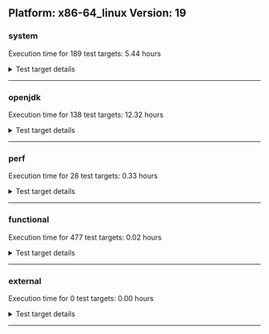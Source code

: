 ## Platform: x86-64_linux Version: 19 

###  system
 Execution time for  189  test targets:  5.44  hours
<details><summary>Test target details</summary>

| Test Target Name | Time |
| --- | --- |
| TestJlmRemoteThreadAuth_1 | 956348.00  ms|
| TestJlmRemoteThreadAuth_0 | 935874.00  ms|
| TestJlmRemoteThreadNoAuth_1 | 894273.00  ms|
| TestJlmRemoteThreadNoAuth_0 | 874737.00  ms|
| TestJlmRemoteMemoryAuth_0 | 753542.00  ms|
| TestJlmRemoteMemoryAuth_1 | 751542.00  ms|
| TestJlmRemoteMemoryNoAuth_1 | 715345.00  ms|
| TestJlmRemoteMemoryNoAuth_0 | 713647.00  ms|
| TestJlmRemoteClassAuth_0 | 706729.00  ms|
| TestJlmRemoteClassAuth_1 | 706358.00  ms|
| MiniMix_aot_5m_0 | 687066.00  ms|
| TestJlmRemoteClassNoAuth_1 | 686897.00  ms|
| TestJlmRemoteClassNoAuth_0 | 685752.00  ms|
| ConcurrentLoadTest_5m_0 | 347341.00  ms|
| ConcurrentLoadTest_5m_1 | 346937.00  ms|
| MiniMix_5m_0 | 346151.00  ms|
| MiniMix_5m_1 | 344284.00  ms|
| DBBLoadTest_5m_0 | 310359.00  ms|
| DBBLoadTest_5m_1 | 308754.00  ms|
| NioLoadTest_5m_1 | 308753.00  ms|
| NioLoadTest_5m_0 | 308499.00  ms|
| MauveSingleInvocLoad_HS_5m_1 | 303064.00  ms|
| MauveSingleThrdLoad_HS_5m_1 | 303025.00  ms|
| MauveMultiThrdLoad_5m_1 | 302991.00  ms|
| MauveSingleThrdLoad_HS_5m_0 | 302989.00  ms|
| MauveSingleInvocLoad_HS_5m_0 | 302975.00  ms|
| MauveMultiThrdLoad_5m_0 | 302947.00  ms|
| LambdaLoadTest_HS_5m_0 | 302916.00  ms|
| MathLoadTest_bigdecimal_5m_0 | 302799.00  ms|
| LambdaLoadTest_HS_5m_1 | 302729.00  ms|
| MathLoadTest_all_5m_1 | 302693.00  ms|
| MathLoadTest_bigdecimal_5m_1 | 302666.00  ms|
| ClassLoadingTest_5m_1 | 302662.00  ms|
| ClassLoadingTest_5m_0 | 302658.00  ms|
| MathLoadTest_all_5m_0 | 302633.00  ms|
| MathLoadTest_autosimd_5m_1 | 302605.00  ms|
| MathLoadTest_autosimd_5m_0 | 302596.00  ms|
| LangLoadTest_5m_0 | 302583.00  ms|
| UtilLoadTest_5m_1 | 302497.00  ms|
| LangLoadTest_5m_1 | 302467.00  ms|
| UtilLoadTest_5m_0 | 302409.00  ms|
| TestJlmRemoteNotifierProxyAuth_1 | 156729.00  ms|
| TestJlmRemoteNotifierProxyAuth_0 | 156591.00  ms|
| CLLoad_1 | 53836.00  ms|
| CLLoad_0 | 53704.00  ms|
| HCRLateAttachWorkload_previewEnabled_0 | 40132.00  ms|
| LockingLoadTest_0 | 32580.00  ms|
| LockingLoadTest_1 | 32493.00  ms|
| TestJlmLocal_1 | 27392.00  ms|
| TestJlmLocal_0 | 27365.00  ms|
| HCRLateAttachWorkload_previewEnabled_1 | 20744.00  ms|
| ParallelStreamsLoadTest_HS_1 | 20627.00  ms|
| ParallelStreamsLoadTest_HS_0 | 18703.00  ms|
| Jlink_ReqMod_0 | 7191.00  ms|
| Jlink_ReqMod_1 | 7188.00  ms|
| Jlink_GenOpt_1 | 6591.00  ms|
| Jlink_GenOpt_0 | 6542.00  ms|
| Jlink_AddMLimitM_1 | 6385.00  ms|
| Jlink_AddMLimitM_0 | 6380.00  ms|
| PatModImg_Adv_0 | 4853.00  ms|
| PatModImg_Adv_1 | 4826.00  ms|
| UpgModPath_Jar_0 | 4734.00  ms|
| UpgModPath_Jar_1 | 4706.00  ms|
| PatModImg_PlatMod_0 | 4686.00  ms|
| PatModImg_Unex_1 | 4645.00  ms|
| PatModImg_Unex_0 | 4633.00  ms|
| PatModImg_AppMod_0 | 4631.00  ms|
| UpgModPath_JarImg_1 | 4621.00  ms|
| UpgModPath_JarImg_0 | 4617.00  ms|
| CpMpJlink_1 | 4616.00  ms|
| PatModImg_PlatMod_1 | 4613.00  ms|
| PatModImg_AppMod_1 | 4610.00  ms|
| CpMpJlink_0 | 4522.00  ms|
| UpgModPath_Exp_0 | 4413.00  ms|
| UpgModPath_Exp_1 | 4395.00  ms|
| UpgModPath_ExpImg_1 | 4342.00  ms|
| UpgModPath_ExpImg_0 | 4340.00  ms|
| CLTestImg_1 | 4122.00  ms|
| CLTestImg_0 | 4042.00  ms|
| PatMod_Adv_0 | 2527.00  ms|
| PatMod_Adv_1 | 2482.00  ms|
| AutoMod_Impl1_0 | 2452.00  ms|
| AutoMod2_1 | 2448.00  ms|
| AutoMod_Impl2_0 | 2419.00  ms|
| AutoMod_Impl1_1 | 2398.00  ms|
| AutoMod1_1 | 2386.00  ms|
| AutoMod2_0 | 2381.00  ms|
| InternalAPIs_0 | 2378.00  ms|
| AutoMod_Impl2_1 | 2377.00  ms|
| PatMod_Unex_1 | 2355.00  ms|
| AutoMod1_0 | 2350.00  ms|
| InternalAPIs_1 | 2349.00  ms|
| CpMpModJar_0 | 2345.00  ms|
| CpMpModJar_1 | 2340.00  ms|
| PatMod_AppMod_0 | 2331.00  ms|
| PatMod_PlatMod_1 | 2328.00  ms|
| AutoMod_Impl3_1 | 2328.00  ms|
| PatMod_AppMod_1 | 2321.00  ms|
| PatMod_Unex_0 | 2321.00  ms|
| AutoMod_Impl3_0 | 2312.00  ms|
| PatMod_PlatMod_0 | 2273.00  ms|
| SLTest_1 | 1942.00  ms|
| SLTest_0 | 1935.00  ms|
| CpMp3_1 | 1635.00  ms|
| CpMpModJar2_1 | 1595.00  ms|
| CpMp3_0 | 1593.00  ms|
| CpMpModJar3_0 | 1584.00  ms|
| CpMpModJar2_0 | 1582.00  ms|
| CpMpModJar3_1 | 1553.00  ms|
| CLTest_0 | 1511.00  ms|
| CpMp2_1 | 1485.00  ms|
| CpMp2_0 | 1478.00  ms|
| CLTest_1 | 1474.00  ms|
| CpMp_CpMp_0 | 1472.00  ms|
| CpMp_CpMp_1 | 1458.00  ms|
| CpMp_MP_0 | 1457.00  ms|
| CpMp_MP_1 | 1456.00  ms|
| MachineInfo_0 | 310.00  ms|
| JdiTest_0 | 23.00  ms|
| CLStressLayers_1 | 19.00  ms|
| ExplMod_0 | 19.00  ms|
| CLStressCRI_1 | 19.00  ms|
| CLStressLayers_0 | 19.00  ms|
| ExplMod_1 | 19.00  ms|
| CLStressLayers_2 | 19.00  ms|
| CLStressCRI_2 | 18.00  ms|
| CLStressCRI_0 | 18.00  ms|
| ExplMod_2 | 18.00  ms|
| OAuthTest_0 | 17.00  ms|
| JdiTest_1 | 17.00  ms|
| JdiTest_2 | 17.00  ms|
| CpMpModJar_2 | 16.00  ms|
| CpMpModJar2_2 | 16.00  ms|
| CpMp3_2 | 15.00  ms|
| LambdaLoadTest_HS_5m_2 | 15.00  ms|
| UtilLoadTest_5m_2 | 15.00  ms|
| TestJlmRemoteMemoryAuth_2 | 15.00  ms|
| TestJlmRemoteClassNoAuth_2 | 15.00  ms|
| TestJlmRemoteMemoryNoAuth_2 | 15.00  ms|
| MathLoadTest_autosimd_5m_2 | 15.00  ms|
| PatModImg_Unex_2 | 15.00  ms|
| AutoMod1_2 | 15.00  ms|
| AutoMod_Impl2_2 | 14.00  ms|
| ClassLoadingTest_5m_2 | 14.00  ms|
| CpMp2_2 | 14.00  ms|
| PatModImg_Adv_2 | 14.00  ms|
| MauveSingleThrdLoad_HS_5m_2 | 14.00  ms|
| CpMpModJar3_2 | 14.00  ms|
| TestJlmRemoteNotifierProxyAuth_2 | 14.00  ms|
| PatMod_Unex_2 | 14.00  ms|
| UpgModPath_JarImg_2 | 14.00  ms|
| MiniMix_5m_2 | 14.00  ms|
| Jlink_AddMLimitM_2 | 14.00  ms|
| SLTest_2 | 14.00  ms|
| PatModImg_AppMod_2 | 14.00  ms|
| MauveMultiThrdLoad_5m_2 | 14.00  ms|
| TestJlmRemoteThreadAuth_2 | 14.00  ms|
| PatMod_PlatMod_2 | 14.00  ms|
| TestJlmLocal_2 | 14.00  ms|
| PatMod_AppMod_2 | 14.00  ms|
| AutoMod2_2 | 14.00  ms|
| NioLoadTest_5m_2 | 14.00  ms|
| PatMod_Adv_2 | 14.00  ms|
| AutoMod_Impl3_2 | 14.00  ms|
| ConcurrentLoadTest_5m_2 | 14.00  ms|
| CLTest_2 | 14.00  ms|
| ParallelStreamsLoadTest_HS_2 | 14.00  ms|
| MathLoadTest_bigdecimal_5m_2 | 14.00  ms|
| UpgModPath_Exp_2 | 14.00  ms|
| CLLoad_2 | 14.00  ms|
| InternalAPIs_2 | 14.00  ms|
| TestJlmRemoteClassAuth_2 | 14.00  ms|
| Jlink_GenOpt_2 | 14.00  ms|
| UpgModPath_Jar_2 | 14.00  ms|
| MathLoadTest_all_5m_2 | 14.00  ms|
| CLTestImg_2 | 14.00  ms|
| CpMp_MP_2 | 14.00  ms|
| LangLoadTest_5m_2 | 13.00  ms|
| AutoMod_Impl1_2 | 13.00  ms|
| PatModImg_PlatMod_2 | 13.00  ms|
| MauveSingleInvocLoad_HS_5m_2 | 13.00  ms|
| HCRLateAttachWorkload_previewEnabled_2 | 13.00  ms|
| CpMpJlink_2 | 13.00  ms|
| TestJlmRemoteThreadNoAuth_2 | 13.00  ms|
| CpMp_CpMp_2 | 13.00  ms|
| Jlink_ReqMod_2 | 13.00  ms|
| LockingLoadTest_2 | 13.00  ms|
| DBBLoadTest_5m_2 | 13.00  ms|
| UpgModPath_ExpImg_2 | 13.00  ms|
</details>

---

###  openjdk
 Execution time for  138  test targets:  12.32  hours
<details><summary>Test target details</summary>

| Test Target Name | Time |
| --- | --- |
| jvm_compiler_0 | 5744431.00  ms|
| jvm_compiler_1 | 5543494.00  ms|
| jdk_tools_0 | 3222498.00  ms|
| jdk_net_1 | 2758086.00  ms|
| jdk_tools_1 | 2492197.00  ms|
| jdk_net_0 | 2411056.00  ms|
| jdk_security3_1 | 2098824.00  ms|
| jdk_lang_1 | 2095054.00  ms|
| jdk_security3_0 | 2093975.00  ms|
| jdk_lang_0 | 907105.00  ms|
| jdk_util_1 | 896594.00  ms|
| jdk_util_0 | 886903.00  ms|
| jdk_nio_1 | 742892.00  ms|
| jdk_nio_0 | 712336.00  ms|
| jdk_jfr_1 | 665709.00  ms|
| jdk_jfr_0 | 652708.00  ms|
| jdk_vector_1 | 636559.00  ms|
| jdk_vector_0 | 554891.00  ms|
| jdk_jdi_0 | 497501.00  ms|
| jdk_jdi_1 | 489875.00  ms|
| jdk_jmx_1 | 427833.00  ms|
| jdk_beans_0 | 413194.00  ms|
| jdk_beans_1 | 411461.00  ms|
| jdk_security4_0 | 388715.00  ms|
| jdk_security4_1 | 386437.00  ms|
| jdk_jmx_0 | 377055.00  ms|
| hotspot_custom_0 | 313585.00  ms|
| hotspot_custom_1 | 312208.00  ms|
| hotspot_serviceability_jvmti_0 | 304828.00  ms|
| hotspot_serviceability_jvmti_1 | 300593.00  ms|
| jdk_time_0 | 256970.00  ms|
| jdk_other_1 | 254390.00  ms|
| jdk_time_1 | 248864.00  ms|
| jdk_security1_1 | 238164.00  ms|
| jdk_rmi_0 | 232579.00  ms|
| jdk_security1_0 | 226012.00  ms|
| jdk_other_0 | 222014.00  ms|
| jdk_imageio_1 | 203469.00  ms|
| jdk_imageio_0 | 201030.00  ms|
| jdk_foreign_0 | 195766.00  ms|
| jdk_rmi_1 | 172004.00  ms|
| jdk_foreign_1 | 166048.00  ms|
| jdk_management_1 | 147837.00  ms|
| jdk_management_0 | 141243.00  ms|
| jdk_instrument_1 | 135591.00  ms|
| jdk_instrument_0 | 131992.00  ms|
| jdk_security2_0 | 123880.00  ms|
| jdk_text_0 | 119314.00  ms|
| jdk_io_0 | 114570.00  ms|
| jdk_io_1 | 112909.00  ms|
| jdk_text_1 | 109816.00  ms|
| jdk_security2_1 | 108256.00  ms|
| jdk_math_0 | 86061.00  ms|
| jdk_math_1 | 85868.00  ms|
| jdk_custom_0 | 44164.00  ms|
| jdk_custom_1 | 41003.00  ms|
| jdk_svc_sanity_1 | 39263.00  ms|
| jdk_svc_sanity_0 | 39204.00  ms|
| jdk11_tier1_buffer_0 | 38778.00  ms|
| jdk11_tier1_buffer_1 | 38153.00  ms|
| runtime_nestmate_0 | 32610.00  ms|
| runtime_nestmate_1 | 31228.00  ms|
| jdk_security_infra_1 | 29702.00  ms|
| jdk_security_infra_0 | 27952.00  ms|
| jdk_build_1 | 27424.00  ms|
| jdk_build_0 | 24555.00  ms|
| jdk_native_sanity_0 | 18515.00  ms|
| jdk_native_sanity_1 | 16412.00  ms|
| jdk_foreign_native_1 | 15231.00  ms|
| jdk_foreign_native_0 | 15218.00  ms|
| jdk11_tier1_iso8859_1 | 14734.00  ms|
| jdk_lang_native_0 | 14723.00  ms|
| jdk11_tier1_iso8859_0 | 14669.00  ms|
| jdk_lang_native_1 | 14594.00  ms|
| jvm_native_sanity_1 | 12680.00  ms|
| jvm_native_sanity_0 | 12257.00  ms|
| langtools_custom_0 | 10268.00  ms|
| langtools_custom_1 | 9573.00  ms|
| jdk_swing_2 | 27.00  ms|
| jdk_swing_0 | 26.00  ms|
| jdk_security2_2 | 22.00  ms|
| jdk_sound_1 | 20.00  ms|
| jdk_jfc_demo_1 | 20.00  ms|
| jdk_awt_2 | 20.00  ms|
| jdk_client_sanity_1 | 19.00  ms|
| jdk_awt_0 | 19.00  ms|
| jdk_2d_2 | 19.00  ms|
| jdk_2d_1 | 19.00  ms|
| hotspot_custom_2 | 18.00  ms|
| jdk_jfc_demo_0 | 18.00  ms|
| jdk_sound_2 | 18.00  ms|
| jdk_client_sanity_0 | 18.00  ms|
| jdk_2d_0 | 17.00  ms|
| jdk_client_sanity_2 | 17.00  ms|
| jdk_sound_0 | 16.00  ms|
| jdk_jfc_demo_2 | 16.00  ms|
| jdk_foreign_native_2 | 16.00  ms|
| jdk_awt_1 | 16.00  ms|
| jdk_swing_1 | 16.00  ms|
| jdk_security3_2 | 16.00  ms|
| jdk_foreign_2 | 15.00  ms|
| jdk_jmx_2 | 15.00  ms|
| jdk_tools_2 | 15.00  ms|
| jdk_svc_sanity_2 | 15.00  ms|
| jdk_beans_2 | 15.00  ms|
| jvm_native_sanity_2 | 15.00  ms|
| jdk_lang_2 | 15.00  ms|
| jdk_security1_2 | 15.00  ms|
| jdk_nio_2 | 15.00  ms|
| runtime_nestmate_2 | 15.00  ms|
| jdk_lang_native_win_0 | 15.00  ms|
| jdk_lang_native_2 | 15.00  ms|
| jdk11_tier1_buffer_2 | 14.00  ms|
| jdk_math_2 | 14.00  ms|
| jdk_net_2 | 14.00  ms|
| jdk11_tier1_iso8859_2 | 14.00  ms|
| jdk_vector_2 | 14.00  ms|
| jdk_lang_native_win_2 | 14.00  ms|
| jdk_time_2 | 14.00  ms|
| jdk_util_2 | 14.00  ms|
| jdk_build_2 | 14.00  ms|
| jdk_other_2 | 14.00  ms|
| jdk_security_infra_2 | 14.00  ms|
| jdk_jdi_2 | 14.00  ms|
| jdk_lang_native_win_1 | 14.00  ms|
| jdk_management_2 | 13.00  ms|
| jdk_custom_2 | 13.00  ms|
| jdk_rmi_2 | 13.00  ms|
| jdk_jfr_2 | 13.00  ms|
| jdk_imageio_2 | 13.00  ms|
| jvm_compiler_2 | 13.00  ms|
| jdk_security4_2 | 13.00  ms|
| jdk_instrument_2 | 13.00  ms|
| langtools_custom_2 | 13.00  ms|
| jdk_native_sanity_2 | 12.00  ms|
| jdk_text_2 | 12.00  ms|
| jdk_io_2 | 12.00  ms|
| hotspot_serviceability_jvmti_2 | 9.00  ms|
</details>

---

###  perf
 Execution time for  28  test targets:  0.33  hours
<details><summary>Test target details</summary>

| Test Target Name | Time |
| --- | --- |
| IdleMicrobenchmark_HS_0 | 391817.00  ms|
| renaissance-future-genetic_0 | 318456.00  ms|
| renaissance-fj-kmeans_0 | 170039.00  ms|
| renaissance-philosophers_0 | 76234.00  ms|
| renaissance-par-mnemonics_0 | 64924.00  ms|
| renaissance-finagle-http_0 | 63771.00  ms|
| renaissance-mnemonics_0 | 62944.00  ms|
| renaissance-scala-kmeans_0 | 12959.00  ms|
| dacapo-avrora_0 | 12071.00  ms|
| dacapo-h2_0 | 10753.00  ms|
| dacapo-jython_0 | 7432.00  ms|
| dacapo-sunflow_0 | 2725.00  ms|
| dacapo-xalan_0 | 2483.00  ms|
| dacapo-pmd_0 | 2122.00  ms|
| dacapo-fop_0 | 1580.00  ms|
| dacapo-luindex_0 | 1446.00  ms|
| renaissance-chi-square_0 | 25.00  ms|
| renaissance-finagle-chirper_0 | 24.00  ms|
| renaissance-movie-lens_0 | 24.00  ms|
| renaissance-db-shootout_0 | 23.00  ms|
| renaissance-dec-tree_0 | 23.00  ms|
| renaissance-als_0 | 22.00  ms|
| renaissance-gauss-mix_0 | 21.00  ms|
| renaissance-log-regression_0 | 20.00  ms|
| dacapo-tomcat_0 | 20.00  ms|
| renaissance-akka-uct_0 | 20.00  ms|
| dacapo-lusearch-fix_0 | 18.00  ms|
| renaissance-naive-bayes_0 | 15.00  ms|
</details>

---

###  functional
 Execution time for  477  test targets:  0.02  hours
<details><summary>Test target details</summary>

| Test Target Name | Time |
| --- | --- |
| MBCS_Tests_charsets_0 | 55361.00  ms|
| SecurityTests_0 | 5015.00  ms|
| MBCS_Tests_codepoint_linux_0 | 3979.00  ms|
| MBCS_Tests_unicode_linux_0 | 2182.00  ms|
| cmdLineTester_libpathTestRtfChild_0 | 980.00  ms|
| MBCS_Tests_language_tag_0 | 657.00  ms|
| MBCS_Tests_property_utf8_0 | 654.00  ms|
| testExample_0 | 636.00  ms|
| MBCS_Tests_datetime_0 | 630.00  ms|
| Jep334Tests_0 | 595.00  ms|
| Jep360Tests_0 | 568.00  ms|
| MBCS_Tests_datetime_formatter_0 | 546.00  ms|
| Jep371Tests_0 | 516.00  ms|
| RegularClassAndInterfaceFinalFieldTests_0 | 512.00  ms|
| Jep384Tests_0 | 504.00  ms|
| testXXArgumentTesting_0 | 499.00  ms|
| IllegalAccessProtectedMethodTest_0 | 484.00  ms|
| StringIndentTests_0 | 481.00  ms|
| jsr292BootstrapTest_0 | 477.00  ms|
| MBCS_Tests_new_jp_era_0 | 380.00  ms|
| cmdLineTester_getPid_0 | 315.00  ms|
| MBCS_Tests_StAX_zh_CN_linux_0 | 89.00  ms|
| MBCS_Tests_StAX_zh_TW_linux_0 | 88.00  ms|
| MBCS_Tests_StAX_ja_JP_linux_0 | 88.00  ms|
| MBCS_Tests_StAX_ko_KR_linux_0 | 87.00  ms|
| MBCS_Tests_i18n_ko_KR_linux_0 | 86.00  ms|
| MBCS_Tests_locale_matching_ja_JP_linux_0 | 85.00  ms|
| MBCS_Tests_i18n_zh_CN_linux_0 | 82.00  ms|
| MBCS_Tests_i18n_zh_TW_linux_0 | 82.00  ms|
| MBCS_Tests_i18n_ja_JP_linux_0 | 81.00  ms|
| MBCS_Tests_locale_matching_zh_TW_linux_0 | 80.00  ms|
| MBCS_Tests_locale_matching_ko_KR_linux_0 | 79.00  ms|
| MBCS_Tests_locale_matching_zh_CN_linux_0 | 79.00  ms|
| MBCS_Tests_Compiler_ja_JP_linux_0 | 50.00  ms|
| MBCS_Tests_scanner_ja_JP_linux_0 | 42.00  ms|
| MBCS_Tests_Compiler_zh_CN_linux_0 | 32.00  ms|
| MBCS_Tests_Compiler_zh_TW_linux_0 | 31.00  ms|
| MBCS_Tests_formatter_zh_CN_linux_0 | 30.00  ms|
| MBCS_Tests_jdbc41_ja_JP_linux_0 | 29.00  ms|
| MBCS_Tests_compact_number_format_ja_JP_linux_0 | 29.00  ms|
| MBCS_Tests_scanner_zh_CN_linux_0 | 29.00  ms|
| MBCS_Tests_jdbc41_zh_CN_linux_0 | 29.00  ms|
| MBCS_Tests_Compiler_ko_KR_linux_0 | 29.00  ms|
| MBCS_Tests_compact_number_format_ko_KR_linux_0 | 29.00  ms|
| MBCS_Tests_locale_matching_zh_CN_aix_0 | 29.00  ms|
| MBCS_Tests_record_ko_KR_linux_0 | 29.00  ms|
| MBCS_Tests_codepage_zh_CN_linux_0 | 29.00  ms|
| MBCS_Tests_IDN_ja_JP_linux_0 | 29.00  ms|
| MBCS_Tests_switch_expressions_zh_CN_linux_0 | 29.00  ms|
| MBCS_Tests_file_zh_TW_linux_0 | 29.00  ms|
| MBCS_Tests_pref_zh_CN_linux_0 | 29.00  ms|
| MBCS_Tests_file_ja_JP_linux_0 | 29.00  ms|
| MBCS_Tests_switch_expressions_ko_KR_linux_0 | 29.00  ms|
| MBCS_Tests_jaxp14_ko_KR_linux_0 | 29.00  ms|
| MBCS_Tests_pref_ko_KR_linux_0 | 28.00  ms|
| MBCS_Tests_sealed_classes_zh_TW_linux_0 | 28.00  ms|
| MBCS_Tests_pattern_matching_instanceof_zh_CN_linux_0 | 28.00  ms|
| MBCS_Tests_jaxp14_zh_TW_linux_0 | 28.00  ms|
| MBCS_Tests_sealed_classes_zh_CN_linux_0 | 28.00  ms|
| MBCS_Tests_env_zh_CN_linux_0 | 28.00  ms|
| MBCS_Tests_pref_ja_JP_linux_0 | 28.00  ms|
| MBCS_Tests_nio_zh_TW_linux_0 | 28.00  ms|
| MBCS_Tests_text_blocks_ko_KR_linux_0 | 28.00  ms|
| MBCS_Tests_formatter_ko_KR_linux_0 | 28.00  ms|
| MBCS_Tests_urlclassloader_zh_CN_linux_0 | 28.00  ms|
| MBCS_Tests_jdbc41_zh_TW_linux_0 | 28.00  ms|
| MBCS_Tests_switch_expressions_zh_TW_linux_0 | 28.00  ms|
| MBCS_Tests_formatter_ja_JP_linux_0 | 28.00  ms|
| MBCS_Tests_record_zh_CN_linux_0 | 28.00  ms|
| MBCS_Tests_scanner_ko_KR_linux_0 | 28.00  ms|
| MBCS_Tests_record_zh_TW_linux_0 | 28.00  ms|
| MBCS_Tests_coin_zh_TW_linux_0 | 28.00  ms|
| MBCS_Tests_codepage_zh_TW_linux_0 | 28.00  ms|
| MBCS_Tests_regex_ko_KR_linux_0 | 28.00  ms|
| MBCS_Tests_formatter_zh_TW_linux_0 | 28.00  ms|
| MBCS_Tests_pattern_matching_instanceof_ko_KR_linux_0 | 28.00  ms|
| MBCS_Tests_urlclassloader_ko_KR_linux_0 | 28.00  ms|
| MBCS_Tests_file_zh_CN_linux_0 | 28.00  ms|
| MBCS_Tests_IDN_ko_KR_linux_0 | 28.00  ms|
| MBCS_Tests_compact_number_format_zh_TW_linux_0 | 28.00  ms|
| MBCS_Tests_coin_ja_JP_linux_0 | 28.00  ms|
| MBCS_Tests_env_zh_TW_linux_0 | 28.00  ms|
| MBCS_Tests_sealed_classes_ja_JP_linux_0 | 28.00  ms|
| MBCS_Tests_urlclassloader_ja_JP_linux_0 | 28.00  ms|
| MBCS_Tests_IDN_zh_TW_linux_0 | 28.00  ms|
| MBCS_Tests_pref_zh_TW_linux_0 | 28.00  ms|
| MBCS_Tests_codepage_ja_JP_linux_0 | 27.00  ms|
| MBCS_Tests_urlclassloader_zh_TW_linux_0 | 27.00  ms|
| MBCS_Tests_regex_zh_TW_linux_0 | 27.00  ms|
| MBCS_Tests_regex_zh_CN_linux_0 | 27.00  ms|
| MBCS_Tests_jaxp14_ja_JP_linux_0 | 27.00  ms|
| MBCS_Tests_jaxp14_zh_CN_linux_0 | 27.00  ms|
| MBCS_Tests_annotation_ko_KR_linux_0 | 27.00  ms|
| MBCS_Tests_locale_matching_ZH_TW_aix_0 | 27.00  ms|
| MBCS_Tests_nio_ko_KR_linux_0 | 27.00  ms|
| MBCS_Tests_text_blocks_zh_TW_linux_0 | 27.00  ms|
| MBCS_Tests_file_ko_KR_linux_0 | 27.00  ms|
| MBCS_Tests_text_blocks_zh_CN_linux_0 | 27.00  ms|
| MBCS_Tests_pattern_matching_instanceof_ja_JP_linux_0 | 27.00  ms|
| MBCS_Tests_annotation_zh_TW_linux_0 | 27.00  ms|
| MBCS_Tests_sealed_classes_ko_KR_linux_0 | 27.00  ms|
| MBCS_Tests_pattern_matching_instanceof_zh_TW_linux_0 | 27.00  ms|
| MBCS_Tests_annotation_ja_JP_linux_0 | 26.00  ms|
| MBCS_Tests_record_ja_JP_linux_0 | 26.00  ms|
| MBCS_Tests_env_ja_JP_linux_0 | 26.00  ms|
| MBCS_Tests_codepage_ko_KR_linux_0 | 26.00  ms|
| MBCS_Tests_IDN_zh_CN_linux_0 | 26.00  ms|
| MBCS_Tests_regex_ja_JP_linux_0 | 26.00  ms|
| MBCS_Tests_coin_zh_CN_linux_0 | 26.00  ms|
| MBCS_Tests_text_blocks_ja_JP_linux_0 | 26.00  ms|
| MBCS_Tests_nio_ja_JP_linux_0 | 26.00  ms|
| MBCS_Tests_formatter_ZH_TW_aix_0 | 26.00  ms|
| MBCS_Tests_jdbc41_ko_KR_linux_0 | 26.00  ms|
| MBCS_Tests_compact_number_format_zh_CN_linux_0 | 26.00  ms|
| MBCS_Tests_coin_ko_KR_linux_0 | 26.00  ms|
| MBCS_Tests_annotation_zh_CN_linux_0 | 26.00  ms|
| MBCS_Tests_env_ko_KR_linux_0 | 26.00  ms|
| MBCS_Tests_switch_expressions_ja_JP_linux_0 | 26.00  ms|
| MBCS_Tests_nio_zh_CN_linux_0 | 25.00  ms|
| Jep397Tests_testSubClassOfSealedSuperFromDifferentPackageInSameUnamedModule_0 | 25.00  ms|
| MBCS_Tests_scanner_zh_TW_linux_0 | 25.00  ms|
| Jep397Tests_0 | 24.00  ms|
| Jep397Tests_testSubClassOfSealedSuperFromDifferentModule_0 | 24.00  ms|
| Jep397Tests_testSubClassOfSealedSuperFromDifferentPackageInSameNamedModule_0 | 24.00  ms|
| SyntheticGCWorkload_TestCase_0 | 23.00  ms|
| MBCS_Tests_text_blocks_KO_KR_aix_0 | 21.00  ms|
| vmLifecyleTests_0 | 17.00  ms|
| vmLifecyleTests_2 | 16.00  ms|
| vmLifecyleTests_3 | 16.00  ms|
| vmLifecyleTests_4 | 16.00  ms|
| vmLifecyleTests_1 | 16.00  ms|
| vmLifecyleTests_5 | 16.00  ms|
| MBCS_Tests_IDN_Zh_TW_aix_0 | 14.00  ms|
| cmdLineTester_classesdbgddrext_zos_0 | 13.00  ms|
| MBCS_Tests_locale_matching_zh_TW_aix_0 | 13.00  ms|
| MBCS_Tests_codepage_ZH_TW_aix_0 | 12.00  ms|
| MBCS_Tests_compact_number_format_zh_CN_aix_0 | 12.00  ms|
| MBCS_Tests_file_Ja_JP.aix_0 | 12.00  ms|
| MBCS_Tests_file_cn_windows_0 | 12.00  ms|
| MBCS_Tests_scanner_windows_0 | 12.00  ms|
| MBCS_Tests_record_ZH_TW_aix_0 | 12.00  ms|
| MBCS_Tests_sealed_classes_zh_TW_aix_0 | 12.00  ms|
| MBCS_Tests_file_Zh_TW.aix_0 | 12.00  ms|
| MBCS_Tests_compact_number_format_zh_TW_aix_0 | 12.00  ms|
| MBCS_Tests_IDN_ZH_CN_aix_0 | 12.00  ms|
| MBCS_Tests_codepage_zh_TW_aix_0 | 12.00  ms|
| MBCS_Tests_codepage_ko_windows_0 | 12.00  ms|
| MBCS_Tests_record_zh_CN_aix_0 | 12.00  ms|
| MBCS_Tests_sealed_classes_Ja_JP_aix_0 | 12.00  ms|
| MBCS_Tests_formatter_cn_windows_0 | 12.00  ms|
| MBCS_Tests_jaxp14_JA_JP_aix_0 | 12.00  ms|
| MBCS_Tests_pattern_matching_instanceof_zh_TW_aix_0 | 12.00  ms|
| MBCS_Tests_compact_number_format_ja_JP_aix_0 | 12.00  ms|
| MBCS_Tests_codepage_cn_windows_0 | 12.00  ms|
| MBCS_Tests_Compiler_zh_CN_aix_0 | 12.00  ms|
| MBCS_Tests_sealed_classes_Zh_TW_aix_0 | 12.00  ms|
| MBCS_Tests_StAX_JA_JP_aix_0 | 12.00  ms|
| MBCS_Tests_record_ZH_CN_aix_0 | 12.00  ms|
| MBCS_Tests_text_blocks_ja_JP_aix_0 | 12.00  ms|
| MBCS_Tests_i18n_ZH_TW_aix_0 | 12.00  ms|
| MBCS_Tests_pattern_matching_instanceof_Zh_TW_aix_0 | 12.00  ms|
| MBCS_Tests_coin_windows_0 | 12.00  ms|
| MBCS_Tests_codepoint_windows_0 | 12.00  ms|
| MBCS_Tests_regex_JA_JP_aix_0 | 12.00  ms|
| MBCS_Tests_switch_expressions_windows_0 | 12.00  ms|
| MBCS_Tests_IDN_ZH_TW_aix_0 | 12.00  ms|
| MBCS_Tests_formatter_tw_windows_0 | 12.00  ms|
| MBCS_Tests_nio_cn_windows_0 | 12.00  ms|
| MBCS_Tests_locale_matching_JA_JP_aix_0 | 12.00  ms|
| MBCS_Tests_urlclassloader_JA_JP_aix_0 | 12.00  ms|
| MBCS_Tests_jdbc41_ZH_TW_aix_0 | 12.00  ms|
| MBCS_Tests_compact_number_format_Zh_CN_aix_0 | 12.00  ms|
| MBCS_Tests_text_blocks_ZH_CN_aix_0 | 12.00  ms|
| MBCS_Tests_locale_matching_KO_KR_aix_0 | 12.00  ms|
| MBCS_Tests_jaxp14_windows_0 | 12.00  ms|
| MBCS_Tests_formatter_JA_JP_aix_0 | 12.00  ms|
| MBCS_Tests_urlclassloader_tw_windows_0 | 12.00  ms|
| MBCS_Tests_pref_ko_KR_aix_0 | 12.00  ms|
| MBCS_Tests_record_ja_JP_aix_0 | 12.00  ms|
| MBCS_Tests_regex_Zh_CN_aix_0 | 12.00  ms|
| MBCS_Tests_urlclassloader_zh_CN_aix_0 | 12.00  ms|
| MBCS_Tests_sealed_classes_Zh_CN_aix_0 | 12.00  ms|
| MBCS_Tests_locale_matching_Ja_JP_aix_0 | 12.00  ms|
| MBCS_Tests_Compiler_ZH_CN_aix_0 | 12.00  ms|
| MBCS_Tests_switch_expressions_KO_KR_aix_0 | 12.00  ms|
| MBCS_Tests_pref_ja_JP_aix_0 | 12.00  ms|
| MBCS_Tests_jdbc41_cn_windows_0 | 12.00  ms|
| MBCS_Tests_pref_ZH_CN_aix_0 | 11.00  ms|
| MBCS_Tests_compact_number_format_ko_KR_aix_0 | 11.00  ms|
| MBCS_Tests_Compiler_Ja_JP_aix_0 | 11.00  ms|
| MBCS_Tests_formatter_Zh_TW_aix_0 | 11.00  ms|
| MBCS_Tests_switch_expressions_zh_CN_aix_0 | 11.00  ms|
| MBCS_Tests_StAX_ZH_CN_aix_0 | 11.00  ms|
| MBCS_Tests_sealed_classes_ZH_CN_aix_0 | 11.00  ms|
| MBCS_Tests_switch_expressions_Zh_TW_aix_0 | 11.00  ms|
| MBCS_Tests_pattern_matching_instanceof_ko_KR_aix_0 | 11.00  ms|
| MBCS_Tests_IDN_ja_windows_0 | 11.00  ms|
| MBCS_Tests_codepage_tw_windows_0 | 11.00  ms|
| MBCS_Tests_scanner_ja_windows_0 | 11.00  ms|
| MBCS_Tests_jaxp14_Zh_TW_aix_0 | 11.00  ms|
| MBCS_Tests_pattern_matching_instanceof_ZH_TW_aix_0 | 11.00  ms|
| MBCS_Tests_text_blocks_JA_JP_aix_0 | 11.00  ms|
| MBCS_Tests_IDN_cn_windows_0 | 11.00  ms|
| MBCS_Tests_annotation_Ja_JP_aix_0 | 11.00  ms|
| MBCS_Tests_jdbc41_ZH_CN_aix_0 | 11.00  ms|
| MBCS_Tests_IDN_ja_JP_aix_0 | 11.00  ms|
| MBCS_Tests_StAX_Zh_CN_aix_0 | 11.00  ms|
| MBCS_Tests_annotation_KO_KR_aix_0 | 11.00  ms|
| MBCS_Tests_formatter_windows_0 | 11.00  ms|
| MBCS_Tests_sealed_classes_ko_KR_aix_0 | 11.00  ms|
| MBCS_Tests_pref_cn_windows_0 | 11.00  ms|
| MBCS_Tests_codepage_ko_KR_aix_0 | 11.00  ms|
| MBCS_Tests_scanner_cn_windows_0 | 11.00  ms|
| MBCS_Tests_pref_KO_KR_aix_0 | 11.00  ms|
| MBCS_Tests_coin_zh_CN_aix_0 | 11.00  ms|
| MBCS_Tests_regex_tw_windows_0 | 11.00  ms|
| MBCS_Tests_annotation_ZH_CN_aix_0 | 11.00  ms|
| MBCS_Tests_StAX_Zh_TW_aix_0 | 11.00  ms|
| MBCS_Tests_nio_ZH_TW_aix_0 | 11.00  ms|
| MBCS_Tests_jaxp14_Zh_CN_aix_0 | 11.00  ms|
| MBCS_Tests_coin_ko_KR_aix_0 | 11.00  ms|
| MBCS_Tests_pattern_matching_instanceof_zh_CN_aix_0 | 11.00  ms|
| MBCS_Tests_record_Ja_JP_aix_0 | 11.00  ms|
| MBCS_Tests_jaxp14_ZH_CN_aix_0 | 11.00  ms|
| MBCS_Tests_codepage_Zh_TW_aix_0 | 11.00  ms|
| MBCS_Tests_file_ko_windows_0 | 11.00  ms|
| MBCS_Tests_locale_matching_tw_windows_0 | 11.00  ms|
| MBCS_Tests_coin_ZH_TW_aix_0 | 11.00  ms|
| MBCS_Tests_switch_expressions_ZH_TW_aix_0 | 11.00  ms|
| MBCS_Tests_compact_number_format_ZH_CN_aix_0 | 11.00  ms|
| MBCS_Tests_urlclassloader_ko_KR_aix_0 | 11.00  ms|
| MBCS_Tests_urlclassloader_cn_windows_0 | 11.00  ms|
| MBCS_Tests_codepage_ZH_CN_aix_0 | 11.00  ms|
| MBCS_Tests_jdbc41_ko_windows_0 | 11.00  ms|
| MBCS_Tests_file_Zh_CN.aix_0 | 11.00  ms|
| MBCS_Tests_nio_zh_TW_aix_0 | 11.00  ms|
| MBCS_Tests_jaxp14_ja_windows_0 | 11.00  ms|
| MBCS_Tests_annotation_ZH_TW_aix_0 | 11.00  ms|
| MBCS_Tests_file_JA_JP.aix_0 | 11.00  ms|
| MBCS_Tests_i18n_windows_0 | 11.00  ms|
| MBCS_Tests_regex_zh_TW_aix_0 | 11.00  ms|
| MBCS_Tests_file_ja_JP.aix_0 | 11.00  ms|
| MBCS_Tests_annotation_Zh_CN_aix_0 | 11.00  ms|
| MBCS_Tests_urlclassloader_ja_JP_aix_0 | 11.00  ms|
| MBCS_Tests_annotation_zh_CN_aix_0 | 11.00  ms|
| MBCS_Tests_regex_ja_windows_0 | 11.00  ms|
| MBCS_Tests_nio_Zh_CN_aix_0 | 11.00  ms|
| MBCS_Tests_codepage_ja_windows_0 | 11.00  ms|
| MBCS_Tests_StAX_windows_0 | 11.00  ms|
| MBCS_Tests_coin_ja_JP_aix_0 | 11.00  ms|
| MBCS_Tests_text_blocks_zh_CN_aix_0 | 11.00  ms|
| MBCS_Tests_StAX_Ja_JP_aix_0 | 11.00  ms|
| MBCS_Tests_record_KO_KR_aix_0 | 11.00  ms|
| MBCS_Tests_regex_ZH_TW_aix_0 | 11.00  ms|
| MBCS_Tests_annotation_zh_TW_aix_0 | 11.00  ms|
| MBCS_Tests_urlclassloader_ko_windows_0 | 11.00  ms|
| MBCS_Tests_IDN_KO_KR_aix_0 | 11.00  ms|
| MBCS_Tests_coin_JA_JP_aix_0 | 11.00  ms|
| MBCS_Tests_compact_number_format_Ja_JP_aix_0 | 11.00  ms|
| MBCS_Tests_jaxp14_zh_CN_aix_0 | 11.00  ms|
| MBCS_Tests_sealed_classes_KO_KR_aix_0 | 11.00  ms|
| MBCS_Tests_codepoint_aix_0 | 11.00  ms|
| MBCS_Tests_record_Zh_TW_aix_0 | 11.00  ms|
| MBCS_Tests_coin_Ja_JP_aix_0 | 11.00  ms|
| MBCS_Tests_locale_matching_windows_0 | 11.00  ms|
| MBCS_Tests_regex_ZH_CN_aix_0 | 11.00  ms|
| MBCS_Tests_jdbc41_JA_JP_aix_0 | 11.00  ms|
| MBCS_Tests_file_zh_TW.aix_0 | 11.00  ms|
| MBCS_Tests_pref_windows_0 | 11.00  ms|
| MBCS_Tests_nio_ko_KR_aix_0 | 11.00  ms|
| MBCS_Tests_scanner_ZH_CN_aix_0 | 11.00  ms|
| MBCS_Tests_nio_KO_KR_aix_0 | 11.00  ms|
| MBCS_Tests_jaxp14_ko_windows_0 | 11.00  ms|
| MBCS_Tests_pref_JA_JP_aix_0 | 11.00  ms|
| MBCS_Tests_compact_number_format_windows_0 | 11.00  ms|
| MBCS_Tests_record_zh_TW_aix_0 | 11.00  ms|
| MBCS_Tests_IDN_JA_JP_aix_0 | 11.00  ms|
| MBCS_Tests_annotation_Zh_TW_aix_0 | 11.00  ms|
| MBCS_Tests_scanner_JA_JP_aix_0 | 11.00  ms|
| MBCS_Tests_file_windows_0 | 11.00  ms|
| MBCS_Tests_sealed_classes_JA_JP_aix_0 | 11.00  ms|
| MBCS_Tests_StAX_KO_KR_aix_0 | 11.00  ms|
| MBCS_Tests_env_windows_0 | 11.00  ms|
| MBCS_Tests_pref_Zh_CN_aix_0 | 11.00  ms|
| MBCS_Tests_file_zh_CN.aix_0 | 11.00  ms|
| MBCS_Tests_coin_cn_windows_0 | 11.00  ms|
| MBCS_Tests_formatter_ja_JP_aix_0 | 11.00  ms|
| MBCS_Tests_unicode_aix_0 | 11.00  ms|
| MBCS_Tests_env_KO_KR_aix_0 | 11.00  ms|
| MBCS_Tests_codepage_zh_CN_aix_0 | 11.00  ms|
| MBCS_Tests_IDN_Ja_JP_aix_0 | 11.00  ms|
| MBCS_Tests_env_ja_JP_aix_0 | 11.00  ms|
| MBCS_Tests_file_tw_windows_0 | 11.00  ms|
| MBCS_Tests_urlclassloader_windows_0 | 11.00  ms|
| MBCS_Tests_file_ja_windows_0 | 11.00  ms|
| MBCS_Tests_file_ZH_TW.aix_0 | 11.00  ms|
| MBCS_Tests_locale_matching_ko_windows_0 | 11.00  ms|
| MBCS_Tests_formatter_Ja_JP_aix_0 | 11.00  ms|
| MBCS_Tests_formatter_ko_windows_0 | 11.00  ms|
| MBCS_Tests_text_blocks_Ja_JP_aix_0 | 11.00  ms|
| MBCS_Tests_Compiler_JA_JP_aix_0 | 11.00  ms|
| MBCS_Tests_formatter_zh_TW_aix_0 | 11.00  ms|
| MBCS_Tests_jaxp14_cn_windows_0 | 11.00  ms|
| MBCS_Tests_locale_matching_ZH_CN_aix_0 | 11.00  ms|
| MBCS_Tests_jdbc41_zh_TW_aix_0 | 11.00  ms|
| MBCS_Tests_urlclassloader_zh_TW_aix_0 | 11.00  ms|
| MBCS_Tests_pref_Zh_TW_aix_0 | 11.00  ms|
| MBCS_Tests_record_windows_0 | 11.00  ms|
| MBCS_Tests_pref_ZH_TW_aix_0 | 11.00  ms|
| MBCS_Tests_urlclassloader_ZH_CN_aix_0 | 11.00  ms|
| MBCS_Tests_urlclassloader_Zh_CN_aix_0 | 11.00  ms|
| MBCS_Tests_StAX_zh_TW_aix_0 | 11.00  ms|
| MBCS_Tests_record_JA_JP_aix_0 | 11.00  ms|
| MBCS_Tests_pref_ko_windows_0 | 11.00  ms|
| MBCS_Tests_jaxp14_tw_windows_0 | 11.00  ms|
| MBCS_Tests_jaxp14_KO_KR_aix_0 | 11.00  ms|
| MBCS_Tests_formatter_ja_windows_0 | 11.00  ms|
| MBCS_Tests_regex_ko_windows_0 | 11.00  ms|
| MBCS_Tests_regex_windows_0 | 11.00  ms|
| MBCS_Tests_nio_windows_0 | 11.00  ms|
| MBCS_Tests_scanner_Zh_CN_aix_0 | 11.00  ms|
| MBCS_Tests_compact_number_format_ZH_TW_aix_0 | 11.00  ms|
| MBCS_Tests_StAX_tw_windows_0 | 11.00  ms|
| MBCS_Tests_formatter_KO_KR_aix_0 | 11.00  ms|
| MBCS_Tests_IDN_ko_windows_0 | 11.00  ms|
| MBCS_Tests_jdbc41_Ja_JP_aix_0 | 11.00  ms|
| MBCS_Tests_nio_Zh_TW_aix_0 | 11.00  ms|
| MBCS_Tests_jdbc41_windows_0 | 11.00  ms|
| MBCS_Tests_formatter_ZH_CN_aix_0 | 11.00  ms|
| MBCS_Tests_scanner_zh_CN_aix_0 | 11.00  ms|
| MBCS_Tests_sealed_classes_windows_0 | 11.00  ms|
| MBCS_Tests_i18n_ko_KR_aix_0 | 11.00  ms|
| MBCS_Tests_locale_matching_ko_KR_aix_0 | 11.00  ms|
| MBCS_Tests_nio_ko_windows_0 | 11.00  ms|
| MBCS_Tests_Compiler_ko_KR_aix_0 | 11.00  ms|
| MBCS_Tests_sealed_classes_ZH_TW_aix_0 | 11.00  ms|
| MBCS_Tests_file_ZH_CN.aix_0 | 11.00  ms|
| MBCS_Tests_codepage_Zh_CN_aix_0 | 11.00  ms|
| MBCS_Tests_jdbc41_KO_KR_aix_0 | 11.00  ms|
| MBCS_Tests_codepage_Ja_JP_aix_0 | 11.00  ms|
| MBCS_Tests_i18n_zh_TW_aix_0 | 11.00  ms|
| MBCS_Tests_i18n_Zh_TW_aix_0 | 11.00  ms|
| MBCS_Tests_formatter_Zh_CN_aix_0 | 10.00  ms|
| MBCS_Tests_pattern_matching_instanceof_Ja_JP_aix_0 | 10.00  ms|
| MBCS_Tests_scanner_zh_TW_aix_0 | 10.00  ms|
| MBCS_Tests_Compiler_zh_TW_aix_0 | 10.00  ms|
| MBCS_Tests_StAX_ko_KR_aix_0 | 10.00  ms|
| MBCS_Tests_regex_ko_KR_aix_0 | 10.00  ms|
| MBCS_Tests_Compiler_ja_JP_aix_0 | 10.00  ms|
| MBCS_Tests_scanner_KO_KR_aix_0 | 10.00  ms|
| MBCS_Tests_jdbc41_ja_windows_0 | 10.00  ms|
| MBCS_Tests_regex_ja_JP_aix_0 | 10.00  ms|
| MBCS_Tests_i18n_JA_JP_aix_0 | 10.00  ms|
| MBCS_Tests_Compiler_windows_0 | 10.00  ms|
| MBCS_Tests_codepage_windows_0 | 10.00  ms|
| MBCS_Tests_scanner_ZH_TW_aix_0 | 10.00  ms|
| MBCS_Tests_coin_Zh_TW_aix_0 | 10.00  ms|
| MBCS_Tests_Compiler_ZH_TW_aix_0 | 10.00  ms|
| MBCS_Tests_switch_expressions_zh_TW_aix_0 | 10.00  ms|
| MBCS_Tests_urlclassloader_KO_KR_aix_0 | 10.00  ms|
| MBCS_Tests_pattern_matching_instanceof_JA_JP_aix_0 | 10.00  ms|
| MBCS_Tests_jdbc41_zh_CN_aix_0 | 10.00  ms|
| MBCS_Tests_switch_expressions_ko_KR_aix_0 | 10.00  ms|
| MBCS_Tests_StAX_ja_windows_0 | 10.00  ms|
| MBCS_Tests_text_blocks_windows_0 | 10.00  ms|
| MBCS_Tests_jdbc41_tw_windows_0 | 10.00  ms|
| MBCS_Tests_jdbc41_ko_KR_aix_0 | 10.00  ms|
| MBCS_Tests_IDN_windows_0 | 10.00  ms|
| MBCS_Tests_env_ZH_CN_aix_0 | 10.00  ms|
| MBCS_Tests_StAX_ZH_TW_aix_0 | 10.00  ms|
| MBCS_Tests_i18n_ZH_CN_aix_0 | 10.00  ms|
| MBCS_Tests_file_KO_KR.aix_0 | 10.00  ms|
| MBCS_Tests_pattern_matching_instanceof_ZH_CN_aix_0 | 10.00  ms|
| MBCS_Tests_nio_Ja_JP_aix_0 | 10.00  ms|
| MBCS_Tests_i18n_Ja_JP_aix_0 | 10.00  ms|
| MBCS_Tests_text_blocks_ZH_TW_aix_0 | 10.00  ms|
| MBCS_Tests_scanner_ko_windows_0 | 10.00  ms|
| MBCS_Tests_nio_ja_JP_aix_0 | 10.00  ms|
| MBCS_Tests_formatter_zh_CN_aix_0 | 10.00  ms|
| MBCS_Tests_nio_tw_windows_0 | 10.00  ms|
| MBCS_Tests_codepage_JA_JP_aix_0 | 10.00  ms|
| MBCS_Tests_text_blocks_zh_TW_aix_0 | 10.00  ms|
| MBCS_Tests_locale_matching_Zh_TW_aix_0 | 10.00  ms|
| MBCS_Tests_sealed_classes_ja_JP_aix_0 | 10.00  ms|
| MBCS_Tests_urlclassloader_ZH_TW_aix_0 | 10.00  ms|
| MBCS_Tests_jaxp14_ja_JP_aix_0 | 10.00  ms|
| MBCS_Tests_StAX_ja_JP_aix_0 | 10.00  ms|
| MBCS_Tests_jdbc41_Zh_TW_aix_0 | 10.00  ms|
| MBCS_Tests_switch_expressions_JA_JP_aix_0 | 10.00  ms|
| MBCS_Tests_StAX_ko_windows_0 | 10.00  ms|
| MBCS_Tests_i18n_Zh_CN_aix_0 | 10.00  ms|
| MBCS_Tests_IDN_Zh_CN_aix_0 | 10.00  ms|
| MBCS_Tests_sealed_classes_zh_CN_aix_0 | 10.00  ms|
| MBCS_Tests_pattern_matching_instanceof_Zh_CN_aix_0 | 10.00  ms|
| MBCS_Tests_formatter_ko_KR_aix_0 | 10.00  ms|
| MBCS_Tests_IDN_zh_CN_aix_0 | 10.00  ms|
| MBCS_Tests_coin_ZH_CN_aix_0 | 10.00  ms|
| MBCS_Tests_locale_matching_cn_windows_0 | 10.00  ms|
| MBCS_Tests_jaxp14_ZH_TW_aix_0 | 10.00  ms|
| MBCS_Tests_urlclassloader_Ja_JP_aix_0 | 10.00  ms|
| MBCS_Tests_Compiler_KO_KR_aix_0 | 10.00  ms|
| MBCS_Tests_jdbc41_ja_JP_aix_0 | 10.00  ms|
| MBCS_Tests_pref_zh_CN_aix_0 | 10.00  ms|
| MBCS_Tests_text_blocks_ko_KR_aix_0 | 10.00  ms|
| MBCS_Tests_pattern_matching_instanceof_ja_JP_aix_0 | 10.00  ms|
| MBCS_Tests_compact_number_format_JA_JP_aix_0 | 10.00  ms|
| MBCS_Tests_locale_matching_ja_windows_0 | 10.00  ms|
| MBCS_Tests_regex_zh_CN_aix_0 | 10.00  ms|
| MBCS_Tests_annotation_ko_KR_aix_0 | 10.00  ms|
| MBCS_Tests_coin_Zh_CN_aix_0 | 10.00  ms|
| MBCS_Tests_regex_cn_windows_0 | 10.00  ms|
| MBCS_Tests_IDN_zh_TW_aix_0 | 10.00  ms|
| MBCS_Tests_pattern_matching_instanceof_KO_KR_aix_0 | 10.00  ms|
| MBCS_Tests_urlclassloader_Zh_TW_aix_0 | 10.00  ms|
| MBCS_Tests_i18n_ja_JP_aix_0 | 10.00  ms|
| MBCS_Tests_switch_expressions_Zh_CN_aix_0 | 10.00  ms|
| MBCS_Tests_jdbc41_Zh_CN_aix_0 | 10.00  ms|
| MBCS_Tests_i18n_zh_CN_aix_0 | 10.00  ms|
| MBCS_Tests_codepage_ja_JP_aix_0 | 10.00  ms|
| MBCS_Tests_env_Zh_TW_aix_0 | 10.00  ms|
| MBCS_Tests_pref_Ja_JP_aix_0 | 10.00  ms|
| MBCS_Tests_regex_Ja_JP_aix_0 | 10.00  ms|
| MBCS_Tests_pref_ja_windows_0 | 10.00  ms|
| MBCS_Tests_Compiler_Zh_TW_aix_0 | 10.00  ms|
| MBCS_Tests_file_ko_KR.aix_0 | 10.00  ms|
| MBCS_Tests_record_ko_KR_aix_0 | 10.00  ms|
| MBCS_Tests_coin_ko_windows_0 | 10.00  ms|
| MBCS_Tests_nio_ja_windows_0 | 10.00  ms|
| MBCS_Tests_compact_number_format_KO_KR_aix_0 | 10.00  ms|
| MBCS_Tests_scanner_tw_windows_0 | 10.00  ms|
| MBCS_Tests_annotation_windows_0 | 10.00  ms|
| MBCS_Tests_record_Zh_CN_aix_0 | 10.00  ms|
| MBCS_Tests_coin_zh_TW_aix_0 | 10.00  ms|
| MBCS_Tests_coin_tw_windows_0 | 10.00  ms|
| MBCS_Tests_locale_matching_Zh_CN_aix_0 | 10.00  ms|
| MBCS_Tests_regex_Zh_TW_aix_0 | 10.00  ms|
| MBCS_Tests_StAX_zh_CN_aix_0 | 10.00  ms|
| MBCS_Tests_text_blocks_Zh_CN_aix_0 | 10.00  ms|
| MBCS_Tests_pref_tw_windows_0 | 10.00  ms|
| MBCS_Tests_pattern_matching_instanceof_windows_0 | 10.00  ms|
| MBCS_Tests_pref_zh_TW_aix_0 | 10.00  ms|
| MBCS_Tests_IDN_ko_KR_aix_0 | 10.00  ms|
| MBCS_Tests_locale_matching_ja_JP_aix_0 | 10.00  ms|
| MBCS_Tests_codepage_KO_KR_aix_0 | 10.00  ms|
| MBCS_Tests_switch_expressions_ja_JP_aix_0 | 10.00  ms|
| MBCS_Tests_i18n_KO_KR_aix_0 | 10.00  ms|
| MBCS_Tests_switch_expressions_Ja_JP_aix_0 | 10.00  ms|
| MBCS_Tests_unicode_windows_0 | 10.00  ms|
| MBCS_Tests_nio_JA_JP_aix_0 | 10.00  ms|
| MBCS_Tests_env_ZH_TW_aix_0 | 10.00  ms|
| MBCS_Tests_scanner_Ja_JP_aix_0 | 10.00  ms|
| MBCS_Tests_coin_KO_KR_aix_0 | 10.00  ms|
| MBCS_Tests_scanner_ko_KR_aix_0 | 10.00  ms|
| MBCS_Tests_compact_number_format_Zh_TW_aix_0 | 10.00  ms|
| MBCS_Tests_env_Zh_CN_aix_0 | 10.00  ms|
| MBCS_Tests_jaxp14_zh_TW_aix_0 | 10.00  ms|
| MBCS_Tests_env_Ja_JP_aix_0 | 10.00  ms|
| MBCS_Tests_annotation_ja_JP_aix_0 | 10.00  ms|
| MBCS_Tests_annotation_JA_JP_aix_0 | 10.00  ms|
| MBCS_Tests_text_blocks_Zh_TW_aix_0 | 10.00  ms|
| MBCS_Tests_env_JA_JP_aix_0 | 10.00  ms|
| MBCS_Tests_regex_KO_KR_aix_0 | 10.00  ms|
| MBCS_Tests_urlclassloader_ja_windows_0 | 10.00  ms|
| MBCS_Tests_env_zh_CN_aix_0 | 10.00  ms|
| MBCS_Tests_StAX_cn_windows_0 | 10.00  ms|
| MBCS_Tests_switch_expressions_ZH_CN_aix_0 | 10.00  ms|
| MBCS_Tests_Compiler_Zh_CN_aix_0 | 10.00  ms|
| MBCS_Tests_env_ko_KR_aix_0 | 10.00  ms|
| MBCS_Tests_jaxp14_ko_KR_aix_0 | 10.00  ms|
| MBCS_Tests_scanner_Zh_TW_aix_0 | 10.00  ms|
| MBCS_Tests_coin_ja_windows_0 | 10.00  ms|
| MBCS_Tests_nio_ZH_CN_aix_0 | 10.00  ms|
| MBCS_Tests_nio_zh_CN_aix_0 | 10.00  ms|
| MBCS_Tests_env_zh_TW_aix_0 | 9.00  ms|
| MBCS_Tests_jaxp14_Ja_JP_aix_0 | 9.00  ms|
| MBCS_Tests_IDN_tw_windows_0 | 9.00  ms|
| MBCS_Tests_scanner_ja_JP_aix_0 | 9.00  ms|
</details>

---

###  external
 Execution time for  0  test targets:  0.00  hours
<details><summary>Test target details</summary>

| Test Target Name | Time |
| --- | --- |
</details>

---
